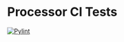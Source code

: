 # Processor CI Tests

[![Pylint](https://github.com/LSC-Unicamp/processor-ci-tests/actions/workflows/pylint.yml/badge.svg)](https://github.com/LSC-Unicamp/processor-ci-tests/actions/workflows/pylint.yml)